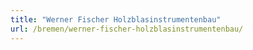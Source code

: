 ```yaml
---
title: "Werner Fischer Holzblasinstrumentenbau"
url: /bremen/werner-fischer-holzblasinstrumentenbau/
---
```

